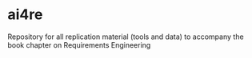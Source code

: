# ai4re
Repository for all replication material (tools and data) to accompany the book chapter on Requirements Engineering
